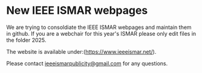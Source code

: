 # New IEEE ISMAR webpages

We are trying to consoldiate the IEEE ISMAR webpages and maintain them in github. If you are a webchair for this year's ISMAR please only edit files in the folder 2025. 

The website is available under:(https://www.ieeeismar.net/).

Please contact ieeeismarpublicity@gmail.com for any questions. 
